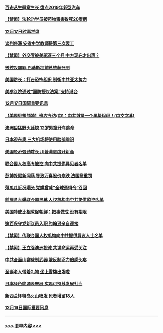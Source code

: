 #### [百态丛生肆意生长 盘点2019年新型汽车](../pages/prog202/a102731663.md?t=12180955) 
#### [【禁闻】法轮功学员被药物毒害致死20案例](../pages/prog202/a102731648.md?t=12180955) 
#### [12月17日时事拼盘](../pages/prog202/a102731589.md?t=12180955) 
#### [谈判停滞 安省中学教师将第三次罢工](../pages/prog202/a102731565.md?t=12180955) 
#### [【禁闻】外交官被美驱逐三个月 中方现在才出声？](../pages/prog202/a102731548.md?t=12180955) 
#### [被控叛国罪 巴基斯坦前总统获死刑](../pages/prog202/a102731435.md?t=12180955) 
#### [美国防长：打击恐怖组织 制衡中共亚太势力](../pages/prog202/a102731419.md?t=12180955) 
#### [美参议院通过“国防授权法案”支持港台](../pages/prog202/a102731407.md?t=12180955) 
#### [12月17日国际重要讯息](../pages/prog202/a102731240.md?t=12180955) 
#### [【美国思想领袖】班农专访(中)：中共就是一个黑帮组织！(中文字幕)](../pages/prog202/a102729959.md?t=12180955) 
#### [澳洲凶猛野火延烧 12岁男童开车逃命](../pages/prog202/a102731181.md?t=12180955) 
#### [日本迎东奥 三大机场将使用脸部辨识](../pages/prog202/a102731092.md?t=12180955) 
#### [美国经济强劲增长 川普满意度升新高](../pages/prog202/a102731052.md?t=12180955) 
#### [联合国人权高专被控 向中共提供异见者名单](../pages/prog202/a102731045.md?t=12180955) 
#### [彭博报假新闻稿 导致万喜股价崩跌 法国祭重罚](../pages/prog202/a102730937.md?t=12180955) 
#### [薄瓜瓜近况曝光 党媒曾喊“全球通缉令”召回](../pages/prog202/a102730850.md?t=12180955) 
#### [前雇员大爆联合国黑幕 人权机构向中共提供监控名单](../pages/prog202/a102730609.md?t=12180955) 
#### [美国特使比根敦促朝鲜：把事做成 没有期限](../pages/prog202/a102730625.md?t=12180955) 
#### [逾百保守党新议员入职  约翰逊亲自迎接](../pages/prog202/a102730778.md?t=12180955) 
#### [【禁闻】传联合国人权机构向中共提供异议人士名单](../pages/prog202/a102730747.md?t=12180955) 
#### [【禁闻】王立强澳洲投诚 共谍命运再受关注](../pages/prog202/a102730693.md?t=12180955) 
#### [中共全面山寨俄制武器 俄反制乏力倍感头疼](../pages/prog202/a102730668.md?t=12180955) 
#### [圣诞老人带着礼物 坐上雪橇出发啦](../pages/prog202/a102730635.md?t=12180955) 
#### [日本绿色能源未来展 实现可持续发展社会](../pages/prog202/a102730564.md?t=12180955) 
#### [新西兰怀特岛火山喷发 死者增至18人](../pages/prog202/a102730589.md?t=12180955) 
#### [12月16日国际重要讯息](../pages/prog202/a102730413.md?t=12180955) 

----
#### [ >>> 更早内容 <<< ](../indexes/prog202-earlier.md)
